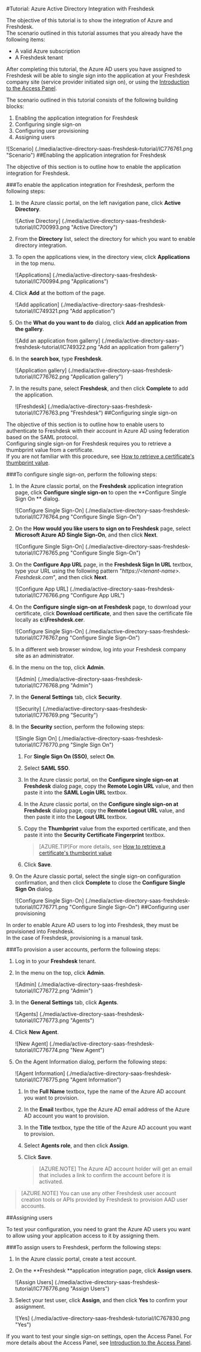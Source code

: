 <properties 
    pageTitle="Tutorial: Azure Active Directory Integration with Freshdesk | Microsoft Azure" 
    description="Learn how to use Freshdesk with Azure Active Directory to enable single sign-on, automated provisioning, and more!" 
    services="active-directory" 
    authors="jeevansd"  
    documentationCenter="na" 
    manager="femila"/>
<tags 
    ms.service="active-directory" 
    ms.devlang="na" 
    ms.topic="article" 
    ms.tgt_pltfrm="na" 
    ms.workload="identity" 
    ms.date="09/29/2016" 
    ms.author="jeedes" />

#<a name="tutorial-azure-active-directory-integration-with-freshdesk"></a>Tutorial: Azure Active Directory Integration with Freshdesk
  
The objective of this tutorial is to show the integration of Azure and Freshdesk.  
The scenario outlined in this tutorial assumes that you already have the following items:

-   A valid Azure subscription
-   A Freshdesk tenant
  
After completing this tutorial, the Azure AD users you have assigned to Freshdesk will be able to single sign into the application at your Freshdesk company site (service provider initiated sign on), or using the [Introduction to the Access Panel](active-directory-saas-access-panel-introduction.md).
  
The scenario outlined in this tutorial consists of the following building blocks:

1.  Enabling the application integration for Freshdesk
2.  Configuring single sign-on
3.  Configuring user provisioning
4.  Assigning users

![Scenario] (./media/active-directory-saas-freshdesk-tutorial/IC776761.png "Scenario")
##<a name="enabling-the-application-integration-for-freshdesk"></a>Enabling the application integration for Freshdesk
  
The objective of this section is to outline how to enable the application integration for Freshdesk.

###<a name="to-enable-the-application-integration-for-freshdesk-perform-the-following-steps"></a>To enable the application integration for Freshdesk, perform the following steps:

1.  In the Azure classic portal, on the left navigation pane, click **Active Directory**.

    ![Active Directory] (./media/active-directory-saas-freshdesk-tutorial/IC700993.png "Active Directory")

2.  From the **Directory** list, select the directory for which you want to enable directory integration.

3.  To open the applications view, in the directory view, click **Applications** in the top menu.

    ![Applications] (./media/active-directory-saas-freshdesk-tutorial/IC700994.png "Applications")

4.  Click **Add** at the bottom of the page.

    ![Add application] (./media/active-directory-saas-freshdesk-tutorial/IC749321.png "Add application")

5.  On the **What do you want to do** dialog, click **Add an application from the gallery**.

    ![Add an application from gallerry] (./media/active-directory-saas-freshdesk-tutorial/IC749322.png "Add an application from gallerry")

6.  In the **search box**, type **Freshdesk**.

    ![Application gallery] (./media/active-directory-saas-freshdesk-tutorial/IC776762.png "Application gallery")

7.  In the results pane, select **Freshdesk**, and then click **Complete** to add the application.

    ![Freshdesk] (./media/active-directory-saas-freshdesk-tutorial/IC776763.png "Freshdesk")
##<a name="configuring-single-sign-on"></a>Configuring single sign-on
  
The objective of this section is to outline how to enable users to authenticate to Freshdesk with their account in Azure AD using federation based on the SAML protocol.  
Configuring single sign-on for Freshdesk requires you to retrieve a thumbprint value from a certificate.  
If you are not familiar with this procedure, see [How to retrieve a certificate's thumbprint value](http://youtu.be/YKQF266SAxI).

###<a name="to-configure-single-sign-on-perform-the-following-steps"></a>To configure single sign-on, perform the following steps:

1.  In the Azure classic portal, on the **Freshdesk** application integration page, click **Configure single sign-on** to open the **Configure Single Sign On ** dialog.

    ![Configure Single Sign-On] (./media/active-directory-saas-freshdesk-tutorial/IC776764.png "Configure Single Sign-On")

2.  On the **How would you like users to sign on to Freshdesk** page, select **Microsoft Azure AD Single Sign-On**, and then click **Next**.

    ![Configure Single Sign-On] (./media/active-directory-saas-freshdesk-tutorial/IC776765.png "Configure Single Sign-On")

3.  On the **Configure App URL** page, in the **Freshdesk Sign In URL** textbox, type your URL using the following pattern "*https://\<tenant-name\>. Freshdesk.com*", and then click **Next**.

    ![Configure App URL] (./media/active-directory-saas-freshdesk-tutorial/IC776766.png "Configure App URL")

4.  On the **Configure single sign-on at Freshdesk** page, to download your certificate, click **Download certificate**, and then save the certificate file locally as **c:\\Freshdesk.cer**.

    ![Configure Single Sign-On] (./media/active-directory-saas-freshdesk-tutorial/IC776767.png "Configure Single Sign-On")

5.  In a different web browser window, log into your Freshdesk company site as an administrator.

6.  In the menu on the top, click **Admin**.

    ![Admin] (./media/active-directory-saas-freshdesk-tutorial/IC776768.png "Admin")

7.  In the **General Settings** tab, click **Security**.

    ![Security] (./media/active-directory-saas-freshdesk-tutorial/IC776769.png "Security")

8.  In the **Security** section, perform the following steps:

    ![Single Sign On] (./media/active-directory-saas-freshdesk-tutorial/IC776770.png "Single Sign On")

    1.  For **Single Sign On (SSO)**, select **On**.
    2.  Select **SAML SSO**.
    3.  In the Azure classic portal, on the **Configure single sign-on at Freshdesk** dialog page, copy the **Remote Login URL** value, and then paste it into the **SAML Login URL** textbox.
    4.  In the Azure classic portal, on the **Configure single sign-on at Freshdesk** dialog page, copy the **Remote Logout URL** value, and then paste it into the **Logout URL** textbox.
    5.  Copy the **Thumbprint** value from the exported certificate, and then paste it into the **Security Certificate Fingerprint** textbox.  

        >[AZURE.TIP]For more details, see [How to retrieve a certificate's thumbprint value](http://youtu.be/YKQF266SAxI)

    6.  Click **Save**.

9.  On the Azure classic portal, select the single sign-on configuration confirmation, and then click **Complete** to close the **Configure Single Sign On** dialog.

    ![Configure Single Sign-On] (./media/active-directory-saas-freshdesk-tutorial/IC776771.png "Configure Single Sign-On")
##<a name="configuring-user-provisioning"></a>Configuring user provisioning
  
In order to enable Azure AD users to log into Freshdesk, they must be provisioned into Freshdesk.  
In the case of Freshdesk, provisioning is a manual task.

###<a name="to-provision-a-user-accounts-perform-the-following-steps"></a>To provision a user accounts, perform the following steps:

1.  Log in to your **Freshdesk** tenant.

2.  In the menu on the top, click **Admin**.

    ![Admin] (./media/active-directory-saas-freshdesk-tutorial/IC776772.png "Admin")

3.  In the **General Settings** tab, click **Agents**.

    ![Agents] (./media/active-directory-saas-freshdesk-tutorial/IC776773.png "Agents")

4.  Click **New Agent**.

    ![New Agent] (./media/active-directory-saas-freshdesk-tutorial/IC776774.png "New Agent")

5.  On the Agent Information dialog, perform the following steps:

    ![Agent Information] (./media/active-directory-saas-freshdesk-tutorial/IC776775.png "Agent Information")

    1.  In the **Full Name** textbox, type the name of the Azure AD account you want to provision.
    2.  In the **Email** textbox, type the Azure AD email address of the Azure AD account you want to provision.
    3.  In the **Title** textbox, type the title of the Azure AD account you want to provision.
    4.  Select **Agents role**, and then click **Assign**.
    5.  Click **Save**.
    
        >[AZURE.NOTE] The Azure AD account holder will get an email that includes a link to confirm the account before it is activated.

>[AZURE.NOTE] You can use any other Freshdesk user account creation tools or APIs provided by Freshdesk to provision AAD user accounts.

##<a name="assigning-users"></a>Assigning users
  
To test your configuration, you need to grant the Azure AD users you want to allow using your application access to it by assigning them.

###<a name="to-assign-users-to-freshdesk-perform-the-following-steps"></a>To assign users to Freshdesk, perform the following steps:

1.  In the Azure classic portal, create a test account.

2.  On the **Freshdesk **application integration page, click **Assign users**.

    ![Assign Users] (./media/active-directory-saas-freshdesk-tutorial/IC776776.png "Assign Users")

3.  Select your test user, click **Assign**, and then click **Yes** to confirm your assignment.

    ![Yes] (./media/active-directory-saas-freshdesk-tutorial/IC767830.png "Yes")
  
If you want to test your single sign-on settings, open the Access Panel. For more details about the Access Panel, see [Introduction to the Access Panel](active-directory-saas-access-panel-introduction.md).